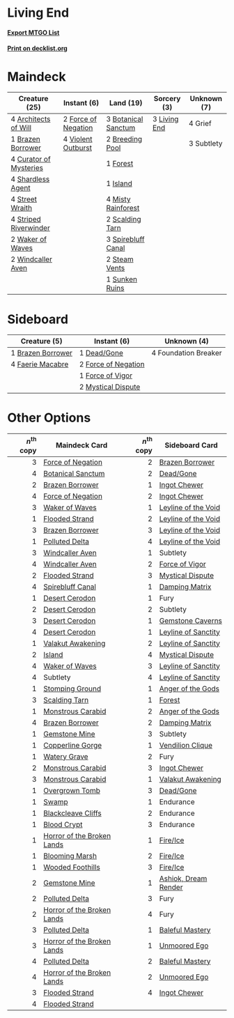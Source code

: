 # Living End

#### [Export MTGO List](../collection/Living%20End/Living%20End.txt)
#### [Print on decklist.org](http://decklist.org/?deckmain=4%09Architects%20of%20Will%0A3%09Botanical%20Sanctum%0A1%09Brazen%20Borrower%0A2%09Breeding%20Pool%0A4%09Curator%20of%20Mysteries%0A2%09Force%20of%20Negation%0A1%09Forest%0A4%09Grief%0A1%09Island%0A3%09Living%20End%0A4%09Misty%20Rainforest%0A2%09Scalding%20Tarn%0A4%09Shardless%20Agent%0A3%09Spirebluff%20Canal%0A2%09Steam%20Vents%0A4%09Street%20Wraith%0A4%09Striped%20Riverwinder%0A3%09Subtlety%0A1%09Sunken%20Ruins%0A4%09Violent%20Outburst%0A2%09Waker%20of%20Waves%0A2%09Windcaller%20Aven&deckside=1%09Brazen%20Borrower%0A1%09Dead/Gone%0A4%09Faerie%20Macabre%0A2%09Force%20of%20Negation%0A1%09Force%20of%20Vigor%0A4%09Foundation%20Breaker%0A2%09Mystical%20Dispute)
# Maindeck

|                                          Creature (25)                                          |                                         Instant (6)                                          |                                          Land (19)                                           |                                      Sorcery (3)                                      |Unknown (7)|
|-------------------------------------------------------------------------------------------------|----------------------------------------------------------------------------------------------|----------------------------------------------------------------------------------------------|---------------------------------------------------------------------------------------|-----------|
|4 [Architects of Will](http://gatherer.wizards.com/Pages/Card/Details.aspx?multiverseid=179597)  |2 [Force of Negation](http://gatherer.wizards.com/Pages/Card/Details.aspx?multiverseid=464001)|3 [Botanical Sanctum](http://gatherer.wizards.com/Pages/Card/Details.aspx?multiverseid=417817)|3 [Living End](http://gatherer.wizards.com/Pages/Card/Details.aspx?multiverseid=113521)|4 Grief    |
|1 [Brazen Borrower](http://gatherer.wizards.com/Pages/Card/Details.aspx?multiverseid=473001)     |4 [Violent Outburst](http://gatherer.wizards.com/Pages/Card/Details.aspx?multiverseid=185056) |2 [Breeding Pool](http://gatherer.wizards.com/Pages/Card/Details.aspx?multiverseid=97088)     |                                                                                       |3 Subtlety |
|4 [Curator of Mysteries](http://gatherer.wizards.com/Pages/Card/Details.aspx?multiverseid=426751)|                                                                                              |1 [Forest](http://gatherer.wizards.com/Pages/Card/Details.aspx?multiverseid=439860)           |                                                                                       |           |
|4 [Shardless Agent](http://gatherer.wizards.com/Pages/Card/Details.aspx?multiverseid=413748)     |                                                                                              |1 [Island](http://gatherer.wizards.com/Pages/Card/Details.aspx?multiverseid=439857)           |                                                                                       |           |
|4 [Street Wraith](http://gatherer.wizards.com/Pages/Card/Details.aspx?multiverseid=442097)       |                                                                                              |4 [Misty Rainforest](http://gatherer.wizards.com/Pages/Card/Details.aspx?multiverseid=405102) |                                                                                       |           |
|4 [Striped Riverwinder](http://gatherer.wizards.com/Pages/Card/Details.aspx?multiverseid=430737) |                                                                                              |2 [Scalding Tarn](http://gatherer.wizards.com/Pages/Card/Details.aspx?multiverseid=405107)    |                                                                                       |           |
|2 [Waker of Waves](http://gatherer.wizards.com/Pages/Card/Details.aspx?multiverseid=485407)      |                                                                                              |3 [Spirebluff Canal](http://gatherer.wizards.com/Pages/Card/Details.aspx?multiverseid=417822) |                                                                                       |           |
|2 [Windcaller Aven](http://gatherer.wizards.com/Pages/Card/Details.aspx?multiverseid=464026)     |                                                                                              |2 [Steam Vents](http://gatherer.wizards.com/Pages/Card/Details.aspx?multiverseid=405109)      |                                                                                       |           |
|                                                                                                 |                                                                                              |1 [Sunken Ruins](http://gatherer.wizards.com/Pages/Card/Details.aspx?multiverseid=409558)     |                                                                                       |           |


# Sideboard

|                                        Creature (5)                                        |                                         Instant (6)                                          |    Unknown (4)     |
|--------------------------------------------------------------------------------------------|----------------------------------------------------------------------------------------------|--------------------|
|1 [Brazen Borrower](http://gatherer.wizards.com/Pages/Card/Details.aspx?multiverseid=473001)|1 [Dead/Gone](http://gatherer.wizards.com/Pages/Card/Details.aspx?multiverseid=126419)        |4 Foundation Breaker|
|4 [Faerie Macabre](http://gatherer.wizards.com/Pages/Card/Details.aspx?multiverseid=201822) |2 [Force of Negation](http://gatherer.wizards.com/Pages/Card/Details.aspx?multiverseid=464001)|                    |
|                                                                                            |1 [Force of Vigor](http://gatherer.wizards.com/Pages/Card/Details.aspx?multiverseid=464113)   |                    |
|                                                                                            |2 [Mystical Dispute](http://gatherer.wizards.com/Pages/Card/Details.aspx?multiverseid=473020) |                    |


# Other Options

|*n*<sup>th</sup> copy|                                            Maindeck Card                                            |*n*<sup>th</sup> copy|                                        Sideboard Card                                         |
|--------------------:|-----------------------------------------------------------------------------------------------------|--------------------:|-----------------------------------------------------------------------------------------------|
|                    3|[Force of Negation](http://gatherer.wizards.com/Pages/Card/Details.aspx?multiverseid=464001)         |                    2|[Brazen Borrower](http://gatherer.wizards.com/Pages/Card/Details.aspx?multiverseid=473001)     |
|                    4|[Botanical Sanctum](http://gatherer.wizards.com/Pages/Card/Details.aspx?multiverseid=417817)         |                    2|[Dead/Gone](http://gatherer.wizards.com/Pages/Card/Details.aspx?multiverseid=126419)           |
|                    2|[Brazen Borrower](http://gatherer.wizards.com/Pages/Card/Details.aspx?multiverseid=473001)           |                    1|[Ingot Chewer](http://gatherer.wizards.com/Pages/Card/Details.aspx?multiverseid=389558)        |
|                    4|[Force of Negation](http://gatherer.wizards.com/Pages/Card/Details.aspx?multiverseid=464001)         |                    2|[Ingot Chewer](http://gatherer.wizards.com/Pages/Card/Details.aspx?multiverseid=389558)        |
|                    3|[Waker of Waves](http://gatherer.wizards.com/Pages/Card/Details.aspx?multiverseid=485407)            |                    1|[Leyline of the Void](http://gatherer.wizards.com/Pages/Card/Details.aspx?multiverseid=107682) |
|                    1|[Flooded Strand](http://gatherer.wizards.com/Pages/Card/Details.aspx?multiverseid=405098)            |                    2|[Leyline of the Void](http://gatherer.wizards.com/Pages/Card/Details.aspx?multiverseid=107682) |
|                    3|[Brazen Borrower](http://gatherer.wizards.com/Pages/Card/Details.aspx?multiverseid=473001)           |                    3|[Leyline of the Void](http://gatherer.wizards.com/Pages/Card/Details.aspx?multiverseid=107682) |
|                    1|[Polluted Delta](http://gatherer.wizards.com/Pages/Card/Details.aspx?multiverseid=405104)            |                    4|[Leyline of the Void](http://gatherer.wizards.com/Pages/Card/Details.aspx?multiverseid=107682) |
|                    3|[Windcaller Aven](http://gatherer.wizards.com/Pages/Card/Details.aspx?multiverseid=464026)           |                    1|Subtlety                                                                                       |
|                    4|[Windcaller Aven](http://gatherer.wizards.com/Pages/Card/Details.aspx?multiverseid=464026)           |                    2|[Force of Vigor](http://gatherer.wizards.com/Pages/Card/Details.aspx?multiverseid=464113)      |
|                    2|[Flooded Strand](http://gatherer.wizards.com/Pages/Card/Details.aspx?multiverseid=405098)            |                    3|[Mystical Dispute](http://gatherer.wizards.com/Pages/Card/Details.aspx?multiverseid=473020)    |
|                    4|[Spirebluff Canal](http://gatherer.wizards.com/Pages/Card/Details.aspx?multiverseid=417822)          |                    1|[Damping Matrix](http://gatherer.wizards.com/Pages/Card/Details.aspx?multiverseid=426043)      |
|                    1|[Desert Cerodon](http://gatherer.wizards.com/Pages/Card/Details.aspx?multiverseid=426830)            |                    1|Fury                                                                                           |
|                    2|[Desert Cerodon](http://gatherer.wizards.com/Pages/Card/Details.aspx?multiverseid=426830)            |                    2|Subtlety                                                                                       |
|                    3|[Desert Cerodon](http://gatherer.wizards.com/Pages/Card/Details.aspx?multiverseid=426830)            |                    1|[Gemstone Caverns](http://gatherer.wizards.com/Pages/Card/Details.aspx?multiverseid=122094)    |
|                    4|[Desert Cerodon](http://gatherer.wizards.com/Pages/Card/Details.aspx?multiverseid=426830)            |                    1|[Leyline of Sanctity](http://gatherer.wizards.com/Pages/Card/Details.aspx?multiverseid=204993) |
|                    1|[Valakut Awakening](http://gatherer.wizards.com/Pages/Card/Details.aspx?multiverseid=491818)         |                    2|[Leyline of Sanctity](http://gatherer.wizards.com/Pages/Card/Details.aspx?multiverseid=204993) |
|                    2|[Island](http://gatherer.wizards.com/Pages/Card/Details.aspx?multiverseid=439857)                    |                    4|[Mystical Dispute](http://gatherer.wizards.com/Pages/Card/Details.aspx?multiverseid=473020)    |
|                    4|[Waker of Waves](http://gatherer.wizards.com/Pages/Card/Details.aspx?multiverseid=485407)            |                    3|[Leyline of Sanctity](http://gatherer.wizards.com/Pages/Card/Details.aspx?multiverseid=204993) |
|                    4|Subtlety                                                                                             |                    4|[Leyline of Sanctity](http://gatherer.wizards.com/Pages/Card/Details.aspx?multiverseid=204993) |
|                    1|[Stomping Ground](http://gatherer.wizards.com/Pages/Card/Details.aspx?multiverseid=405110)           |                    1|[Anger of the Gods](http://gatherer.wizards.com/Pages/Card/Details.aspx?multiverseid=438682)   |
|                    3|[Scalding Tarn](http://gatherer.wizards.com/Pages/Card/Details.aspx?multiverseid=405107)             |                    1|[Forest](http://gatherer.wizards.com/Pages/Card/Details.aspx?multiverseid=439860)              |
|                    1|[Monstrous Carabid](http://gatherer.wizards.com/Pages/Card/Details.aspx?multiverseid=185051)         |                    2|[Anger of the Gods](http://gatherer.wizards.com/Pages/Card/Details.aspx?multiverseid=438682)   |
|                    4|[Brazen Borrower](http://gatherer.wizards.com/Pages/Card/Details.aspx?multiverseid=473001)           |                    2|[Damping Matrix](http://gatherer.wizards.com/Pages/Card/Details.aspx?multiverseid=426043)      |
|                    1|[Gemstone Mine](http://gatherer.wizards.com/Pages/Card/Details.aspx?multiverseid=109761)             |                    3|Subtlety                                                                                       |
|                    1|[Copperline Gorge](http://gatherer.wizards.com/Pages/Card/Details.aspx?multiverseid=209408)          |                    1|[Vendilion Clique](http://gatherer.wizards.com/Pages/Card/Details.aspx?multiverseid=442065)    |
|                    1|[Watery Grave](http://gatherer.wizards.com/Pages/Card/Details.aspx?multiverseid=405114)              |                    2|Fury                                                                                           |
|                    2|[Monstrous Carabid](http://gatherer.wizards.com/Pages/Card/Details.aspx?multiverseid=185051)         |                    3|[Ingot Chewer](http://gatherer.wizards.com/Pages/Card/Details.aspx?multiverseid=389558)        |
|                    3|[Monstrous Carabid](http://gatherer.wizards.com/Pages/Card/Details.aspx?multiverseid=185051)         |                    1|[Valakut Awakening](http://gatherer.wizards.com/Pages/Card/Details.aspx?multiverseid=491818)   |
|                    1|[Overgrown Tomb](http://gatherer.wizards.com/Pages/Card/Details.aspx?multiverseid=405103)            |                    3|[Dead/Gone](http://gatherer.wizards.com/Pages/Card/Details.aspx?multiverseid=126419)           |
|                    1|[Swamp](http://gatherer.wizards.com/Pages/Card/Details.aspx?multiverseid=439858)                     |                    1|Endurance                                                                                      |
|                    1|[Blackcleave Cliffs](http://gatherer.wizards.com/Pages/Card/Details.aspx?multiverseid=209401)        |                    2|Endurance                                                                                      |
|                    1|[Blood Crypt](http://gatherer.wizards.com/Pages/Card/Details.aspx?multiverseid=97102)                |                    3|Endurance                                                                                      |
|                    1|[Horror of the Broken Lands](http://gatherer.wizards.com/Pages/Card/Details.aspx?multiverseid=442082)|                    1|[Fire/Ice](http://gatherer.wizards.com/Pages/Card/Details.aspx?multiverseid=27165)             |
|                    1|[Blooming Marsh](http://gatherer.wizards.com/Pages/Card/Details.aspx?multiverseid=417816)            |                    2|[Fire/Ice](http://gatherer.wizards.com/Pages/Card/Details.aspx?multiverseid=27165)             |
|                    1|[Wooded Foothills](http://gatherer.wizards.com/Pages/Card/Details.aspx?multiverseid=405116)          |                    3|[Fire/Ice](http://gatherer.wizards.com/Pages/Card/Details.aspx?multiverseid=27165)             |
|                    2|[Gemstone Mine](http://gatherer.wizards.com/Pages/Card/Details.aspx?multiverseid=109761)             |                    1|[Ashiok, Dream Render](http://gatherer.wizards.com/Pages/Card/Details.aspx?multiverseid=461155)|
|                    2|[Polluted Delta](http://gatherer.wizards.com/Pages/Card/Details.aspx?multiverseid=405104)            |                    3|Fury                                                                                           |
|                    2|[Horror of the Broken Lands](http://gatherer.wizards.com/Pages/Card/Details.aspx?multiverseid=442082)|                    4|Fury                                                                                           |
|                    3|[Polluted Delta](http://gatherer.wizards.com/Pages/Card/Details.aspx?multiverseid=405104)            |                    1|[Baleful Mastery](http://gatherer.wizards.com/Pages/Card/Details.aspx?multiverseid=513541)     |
|                    3|[Horror of the Broken Lands](http://gatherer.wizards.com/Pages/Card/Details.aspx?multiverseid=442082)|                    1|[Unmoored Ego](http://gatherer.wizards.com/Pages/Card/Details.aspx?multiverseid=452962)        |
|                    4|[Polluted Delta](http://gatherer.wizards.com/Pages/Card/Details.aspx?multiverseid=405104)            |                    2|[Baleful Mastery](http://gatherer.wizards.com/Pages/Card/Details.aspx?multiverseid=513541)     |
|                    4|[Horror of the Broken Lands](http://gatherer.wizards.com/Pages/Card/Details.aspx?multiverseid=442082)|                    2|[Unmoored Ego](http://gatherer.wizards.com/Pages/Card/Details.aspx?multiverseid=452962)        |
|                    3|[Flooded Strand](http://gatherer.wizards.com/Pages/Card/Details.aspx?multiverseid=405098)            |                    4|[Ingot Chewer](http://gatherer.wizards.com/Pages/Card/Details.aspx?multiverseid=389558)        |
|                    4|[Flooded Strand](http://gatherer.wizards.com/Pages/Card/Details.aspx?multiverseid=405098)            |                     |                                                                                               |

